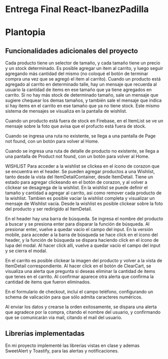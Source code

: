 # Entrega Final React-IbanezPadilla
# Plantopia


## Funcionalidades adicionales del proyecto
Cada producto tiene un selector de tamaño, y cada tamaño tiene un precio y un stock determinado.
Es posible agregar un item al carrito, y luego seguir agregando más cantidad del mismo (no coloqué el botón de terminar compra una vez que se agregó el item al carrito).
Cuando un producto está agregado al carrito en determinado talle, hay un mensaje que recuerda al usuario la cantidad de items en ese tamaño que ya tiene agregados en carrito. 
Si no hay más stock de determinado tamaño, sale un mensaje que sugiere chequear los demas tamaños, y también sale el mensaje que indica si hay items en el carrito en ese tamaño que ya no tiene stock.
Este mismo sistema de mensajes se visualiza en la pantalla de wishlist.



Cuando un producto está fuera de stock en Firebase, en el ItemList se ve un mensaje sobre la foto que avisa que el profucto está fuera de stock.


Cuando se ingresa una ruta no existente, se llega a una pantalla de Page not found, con un botón para volver al Home.


Cuando se ingresa una ruta de detalle de producto no existente, se llega a una pantalla de Product not found, con un botón para volver al Home.


WISHLIST
Para acceder a la wishlist se clickea en el ícono de corazon que se encuentra en el header.
Se pueden agregar productos a una Wishlist, tanto desde la vista del ItemDetailContainer, desde ItemDetail. Tiene un estado para agregar clickeando en el botón de corazon, y al volver a clickear se desagrega de la wishlist. En la wishlist se puede definir el tamaño y cantidad a agregar al carrito, asi como remover cada producto de la wishlist. Tambien es posible vaciar la wishlist completa y visualizar un mensaje de Wishlist vacía.
Desde la wishlist es posible clickear sobre la foto del producto y ser redirigido al ItemDetail.


En el header hay una barra de búsqueda. Se ingresa el nombre del producto a buscar y se presiona enter para disparar la función de búsqueda. Al presionar enter, vuelve a quedar vacío el campo del input.
En la versión mobile, para acceder a la barra de búsqueda se hace click en el ícono del header, y la función de búsqueda se dispara haciendo click en el ícono de lupa del modal. Al hacer click allí, vuelve a quedar vacío el campo del input y se cierra el modal.


En el carrito es posible clickear la imagen del producto y volver a la vista de ItemDetail correspondiente. 
Al hacer click en el botón de ClearCart, se visualiza una alerta que pregunta si deseas eliminar la cantidad de items que tenes en el carrito. Al confirmar aparece otra alerta que confirma la cantidad de items que fueron eliminados. 


En el formulario de checkout, incluí el campo teléfono, configurando un schema de valicación para que sólo admita caracteres numéricos. 


Al enviar los datos y crearse la orden exitosamente, se dispara una alerta que agradece por la compra, citando el nombre del usuario, y confirmando que se comunicarán via mail, citando el mail del usuario.



## Librerías implementadas
En mi proyecto implementé las librerías vistas en clase y ademas SweetAlert y Toastify, para las alertas y notificaciones.


